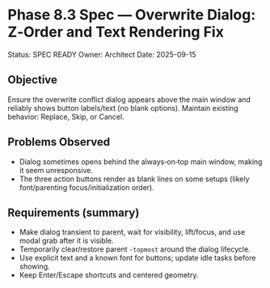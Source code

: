 # Phase 8.3 Spec — Overwrite Dialog: Z‑Order and Text Rendering Fix

Status: SPEC READY
Owner: Architect
Date: 2025-09-15

## Objective
Ensure the overwrite conflict dialog appears above the main window and reliably shows button labels/text (no blank options). Maintain existing behavior: Replace, Skip, or Cancel.

## Problems Observed
- Dialog sometimes opens behind the always‑on‑top main window, making it seem unresponsive.
- The three action buttons render as blank lines on some setups (likely font/parenting focus/initialization order).

## Requirements (summary)
- Make dialog transient to parent, wait for visibility, lift/focus, and use modal grab after it is visible.
- Temporarily clear/restore parent `-topmost` around the dialog lifecycle.
- Use explicit text and a known font for buttons; update idle tasks before showing.
- Keep Enter/Escape shortcuts and centered geometry.

